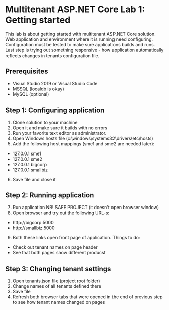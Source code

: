 # Multitenant ASP.NET Core Lab 1: Getting started

This lab is about getting started with multitenant ASP.NET Core solution. Web application and environment 
where it is running need configuring. Configuration must be tested to make sure applications builds and runs. 
Last step is trying out something responsive - how application automatically reflects changes in tenants 
configuration file.

## Prerequisites

* Visual Studio 2019 or Visual Studio Code
* MSSQL (localdb is okay)
* MySQL (optional)

## Step 1: Configuring application

1. Clone solution to your machine
2. Open it and make sure it builds with no errors
3. Run your favorite text editor as administrator.
4. Open Windows hosts file (c:\windows\systems32\drivers\etc\hosts)
5. Add the following host mappings (sme1 and sme2 are needed later):
  * 127.0.0.1 sme1
  * 127.0.0.1 sme2
  * 127.0.0.1 bigcorp
  * 127.0.0.1 smallbiz
6. Save file and close it

## Step 2: Running application

7. Run application NB! SAFE PROJECT (it doesn't open browser window)
8. Open browser and try out the following URL-s:
  * http://bigcorp:5000
  * http://smallbiz:5000
9. Both these links open front page of application. Things to do:
  * Check out tenant names on page header
  * See that both pages show different producst
 
## Step 3: Changing tenant settings
 
1. Open tenants.json file (project root folder)
2. Change names of all tenants defined there
3. Save file 
4. Refresh both browser tabs that were opened in the end of previous step to see how tenant names changed on pages